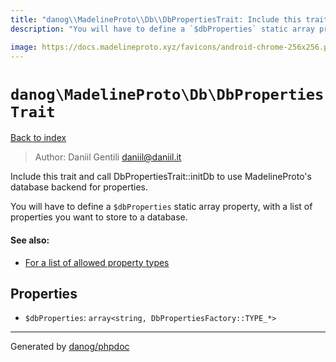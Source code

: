```yaml
---
title: "danog\\MadelineProto\\Db\\DbPropertiesTrait: Include this trait and call DbPropertiesTrait::initDb to use MadelineProto's database backend for properties."
description: "You will have to define a `$dbProperties` static array property, with a list of properties you want to store to a database."

image: https://docs.madelineproto.xyz/favicons/android-chrome-256x256.png
---
```

# `danog\MadelineProto\Db\DbPropertiesTrait`
[Back to index](../../../index.md)

> Author: Daniil Gentili <daniil@daniil.it>  
  

Include this trait and call DbPropertiesTrait::initDb to use MadelineProto's database backend for properties.  

You will have to define a `$dbProperties` static array property, with a list of properties you want to store to a database.

#### See also: 
* [For a list of allowed property types](./DbPropertiesFactory.md)



## Properties
* `$dbProperties`: `array<string, DbPropertiesFactory::TYPE_*>` 
---
Generated by [danog/phpdoc](https://phpdoc.daniil.it)
